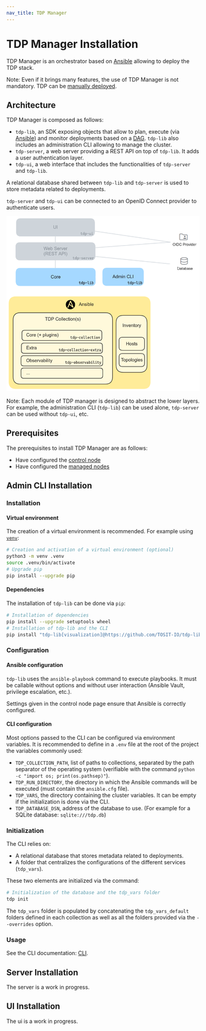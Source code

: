 ```yaml
---
nav_title: TDP Manager
---
```


# TDP Manager Installation

TDP Manager is an orchestrator based on [Ansible](https://www.ansible.com/) allowing to deploy the TDP stack.

Note: Even if it brings many features, the use of TDP Manager is not mandatory. TDP can be [manually deployed](/en/learn/usage/manuel).

## Architecture

TDP Manager is composed as follows:

- `tdp-lib`, an SDK exposing objects that allow to plan, execute (via [Ansible](https://www.ansible.com/)) and monitor deployments based on a [DAG](https://en.wikipedia.org/wiki/Directed_acyclic_graph). `tdp-lib` also includes an administration CLI allowing to manage the cluster.
- `tdp-server`, a web server providing a REST API on top of `tdp-lib`. It adds a user authentication layer.
- `tdp-ui`, a web interface that includes the functionalities of `tdp-server` and `tdp-lib`.

A relational database shared between `tdp-lib` and `tdp-server` is used to store metadata related to deployments.

`tdp-server` and `tdp-ui` can be connected to an OpenID Connect provider to authenticate users.

![TDP Manager architecture](/assets/manager-architecture.png)

Note: Each module of TDP manager is designed to abstract the lower layers. For example, the administration CLI (`tdp-lib`) can be used alone, `tdp-server` can be used without `tdp-ui`, etc.

## Prerequisites

The prerequisites to install TDP Manager are as follows:

- Have configured the [control node](/en/learn/installation/control-node)
- Have configured the [managed nodes](/en/learn/installation/managed-nodes)

## Admin CLI Installation

### Installation

#### Virtual environment

The creation of a virtual environment is recommended. For example using [`venv`](https://docs.python.org/3/library/venv.html):

```bash
# Creation and activation of a virtual environment (optional)
python3 -m venv .venv
source .venv/bin/activate
# Upgrade pip
pip install --upgrade pip
```

#### Dependencies

The installation of `tdp-lib` can be done via `pip`:

```bash
# Installation of dependencies
pip install --upgrade setuptools wheel
# Installation of tdp-lib and the CLI
pip install "tdp-lib[visualization]@https://github.com/TOSIT-IO/tdp-lib/tarball/master"
```

### Configuration

#### Ansible configuration

`tdp-lib` uses the `ansible-playbook` command to execute playbooks. It must be callable without options and without user interaction (Ansible Vault, privilege escalation, etc.).

Settings given in the control node page ensure that Ansible is correctly configured.

#### CLI configuration

Most options passed to the CLI can be configured via environment variables. It is recommended to define in a `.env` file at the root of the project the variables commonly used:

- `TDP_COLLECTION_PATH`, list of paths to collections, separated by the path separator of the operating system (verifiable with the command `python -c "import os; print(os.pathsep)"`).
- `TDP_RUN_DIRECTORY`, the directory in which the Ansible commands will be executed (must contain the `ansible.cfg` file).
- `TDP_VARS`, the directory containing the cluster variables. It can be empty if the initialization is done via the CLI.
- `TDP_DATABASE_DSN`, address of the database to use. (For example for a SQLite database: `sqlite:///tdp.db`)

### Initialization

The CLI relies on:

- A relational database that stores metadata related to deployments.
- A folder that centralizes the configurations of the different services (`tdp_vars`).

These two elements are initialized via the command:

```bash
# Initialization of the database and the tdp_vars folder
tdp init
```

The `tdp_vars` folder is populated by concatenating the `tdp_vars_default` folders defined in each collection as well as all the folders provided via the `--overrides` option.

### Usage

See the CLI documentation: [CLI](/en/learn/usage/cli).

## Server Installation

The server is a work in progress.

## UI Installation

The ui is a work in progress.
